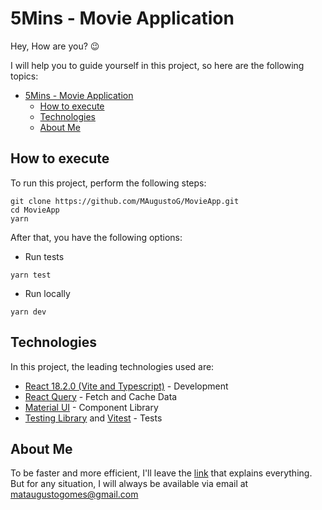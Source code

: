 # 5Mins - Movie Application

Hey, How are you? 😉

I will help you to guide yourself in this project, so here are the following topics:

- [5Mins - Movie Application](#5mins---movie-application)
  - [How to execute](#how-to-execute)
  - [Technologies](#technologies)
  - [About Me](#about-me)

## <a name="HowToExecute">How to execute</a>

To run this project, perform the following steps:

```
git clone https://github.com/MAugustoG/MovieApp.git
cd MovieApp
yarn 
```

After that, you have the following options:

- Run tests

```
yarn test
```

- Run locally

```
yarn dev
```

## <a name="Technologies">Technologies</a>

In this project, the leading technologies used are:

- [React 18.2.0 (Vite and Typescript)](https://vitejs.dev/) - Development
- [React Query](https://react-query-v3.tanstack.com/) - Fetch and Cache Data
- [Material UI](https://mui.com/pt/material-ui/getting-started/overview/) - Component Library
- [Testing Library](https://testing-library.com/) and [Vitest](https://vitest.dev/) - Tests

## <a name="AboutMe">About Me</a>

To be faster and more efficient, I'll leave the [link](https://www.linkedin.com/in/mateusag/) that explains everything. But for any situation, I will always be available via email at mataugustogomes@gmail.com
